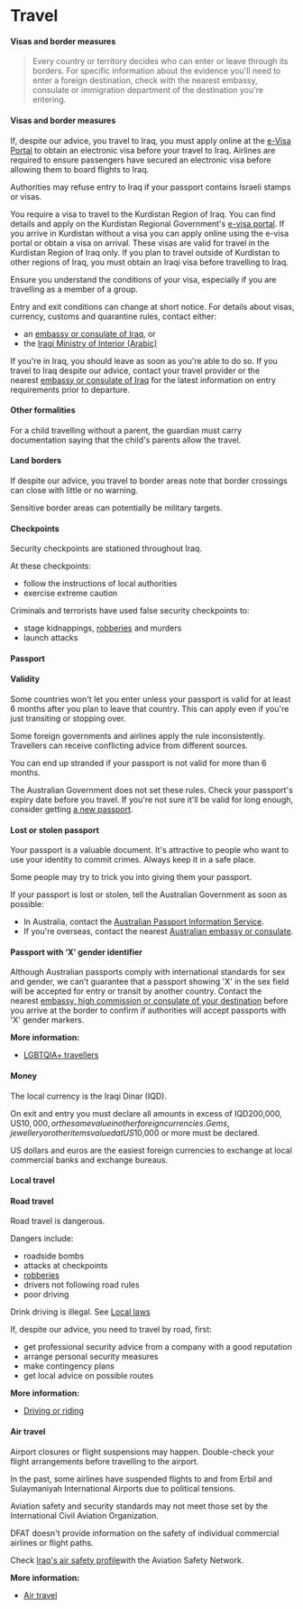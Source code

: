 # Travel

#### Visas and border measures

> Every country or territory decides who can enter or leave through its borders. For specific information about the evidence you'll need to enter a foreign destination, check with the nearest embassy, consulate or immigration department of the destination you're entering.

#### Visas and border measures

If, despite our advice, you travel to Iraq, you must apply online at the [e-Visa Portal](https://evisa.iq/en) to obtain an electronic visa before your travel to Iraq. Airlines are required to ensure passengers have secured an electronic visa before allowing them to board flights to Iraq.

Authorities may refuse entry to Iraq if your passport contains Israeli stamps or visas.

You require a visa to travel to the Kurdistan Region of Iraq. You can find details and apply on the Kurdistan Regional Government's [e-visa portal](https://visit.gov.krd/). If you arrive in Kurdistan without a visa you can apply online using the e-visa portal or obtain a visa on arrival. These visas are valid for travel in the Kurdistan Region of Iraq only. If you plan to travel outside of Kurdistan to other regions of Iraq, you must obtain an Iraqi visa before travelling to Iraq.

Ensure you understand the conditions of your visa, especially if you are travelling as a member of a group.

Entry and exit conditions can change at short notice. For details about visas, currency, customs and quarantine rules, contact either:

* an [embassy or consulate of Iraq](https://protocol.dfat.gov.au/Public/Missions/94), or
* the [Iraqi Ministry of Interior (Arabic)](https://moi.gov.iq/)

If you're in Iraq, you should leave as soon as you're able to do so. If you travel to Iraq despite our advice, contact your travel provider or the nearest [embassy or consulate of Iraq](https://protocol.dfat.gov.au/Public/Missions/94) for the latest information on entry requirements prior to departure.

#### Other formalities

For a child travelling without a parent, the guardian must carry documentation saying that the child's parents allow the travel.

#### Land borders

If despite our advice, you travel to border areas note that border crossings can close with little or no warning.

Sensitive border areas can potentially be military targets.

#### Checkpoints

Security checkpoints are stationed throughout Iraq.

At these checkpoints:

* follow the instructions of local authorities
* exercise extreme caution

Criminals and terrorists have used false security checkpoints to:

* stage kidnappings, [robberies](/before-you-go/safety/theft-robbery "Theft and robbery") and murders
* launch attacks

#### Passport

#### Validity

Some countries won't let you enter unless your passport is valid for at least 6 months after you plan to leave that country. This can apply even if you're just transiting or stopping over.

Some foreign governments and airlines apply the rule inconsistently. Travellers can receive conflicting advice from different sources.

You can end up stranded if your passport is not valid for more than 6 months.

The Australian Government does not set these rules. Check your passport's expiry date before you travel. If you're not sure it'll be valid for long enough, consider getting [a new passport](https://www.passports.gov.au/).

#### Lost or stolen passport

Your passport is a valuable document. It's attractive to people who want to use your identity to commit crimes. Always keep it in a safe place.

Some people may try to trick you into giving them your passport.

If your passport is lost or stolen, tell the Australian Government as soon as possible:

* In Australia, contact the [Australian Passport Information Service](https://www.passports.gov.au/contact-us).
* If you're overseas, contact the nearest [Australian embassy or consulate](http://dfat.gov.au/about-us/our-locations/missions/Pages/our-embassies-and-consulates-overseas.aspx).

#### Passport with ‘X’ gender identifier

Although Australian passports comply with international standards for sex and gender, we can’t guarantee that a passport showing 'X' in the sex field will be accepted for entry or transit by another country. Contact the nearest [embassy, high commission or consulate of your destination](https://protocol.dfat.gov.au/Public/MissionsInAustralia) before you arrive at the border to confirm if authorities will accept passports with 'X' gender markers.

**More information:**

* [LGBTQIA+ travellers](/before-you-go/who-you-are/LGBTQIA "Advice for LGBTQIA+ travellers")

#### Money

The local currency is the Iraqi Dinar (IQD).

On exit and entry you must declare all amounts in excess of IQD200,000, US$10,000, or the same value in other foreign currencies. Gems, jewellery or other items valued at US$10,000 or more must be declared.

US dollars and euros are the easiest foreign currencies to exchange at local commercial banks and exchange bureaus.

#### Local travel

#### Road travel

Road travel is dangerous.

Dangers include:

* roadside bombs
* attacks at checkpoints
* [robberies](/before-you-go/safety/theft-robbery "Theft and robbery")
* drivers not following road rules
* poor driving

Drink driving is illegal. See [Local laws](#local-laws)

If, despite our advice, you need to travel by road, first:

* get professional security advice from a company with a good reputation
* arrange personal security measures
* make contingency plans
* get local advice on possible routes

**More information:**

* [Driving or riding](/before-you-go/getting-around/road-safety "Road safety")

#### Air travel

Airport closures or flight suspensions may happen. Double-check your flight arrangements before travelling to the airport.

In the past, some airlines have suspended flights to and from Erbil and Sulaymaniyah International Airports due to political tensions.

Aviation safety and security standards may not meet those set by the International Civil Aviation Organization.

DFAT doesn't provide information on the safety of individual commercial airlines or flight paths.

Check [Iraq's air safety profile](http://aviation-safety.net/database/country/country.php?id=YI)with the Aviation Safety Network.

**More information:**

* [Air travel](/before-you-go/getting-around/air-travel "Travelling by air")